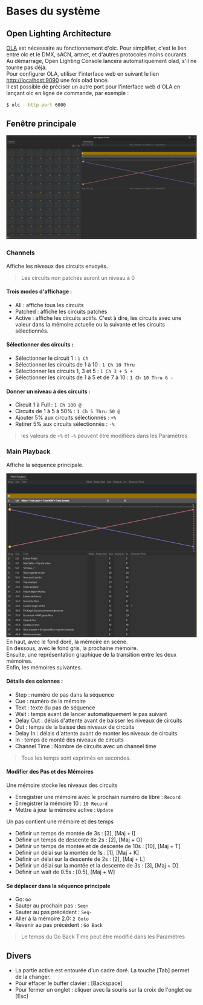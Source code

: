# Bases du système

## Open Lighting Architecture
[OLA](https://www.openlighting.org/ola/) est nécessaire au fonctionnement d'olc. Pour simplifier, c'est le lien entre olc et le DMX, sACN, artnet, et d'autres protocoles moins courants.  
Au démarrage, Open Lighting Console lancera automatiquement olad, s'il ne tourne pas déjà.  
Pour configurer OLA, utiliser l'interface web en suivant le lien [http://localhost:9090](http://localhost:9090) une fois olad lancé.  
Il est possible de préciser un autre port pour l'interface web d'OLA en lançant olc en ligne de commande, par exemple :
```bash
$ olc --http-port 6000
```

## Fenêtre principale
![Fenêtre principale](pictures/main_window.png)
### Channels
Affiche les niveaux des circuits envoyés.
> Les circuits non patchés auront un niveau à 0

#### Trois modes d'affichage :
- All : affiche tous les circuits
- Patched : affiche les circuits patchés
- Active : affiche les circuits actifs. C'est à dire, les circuits avec une valeur dans la mémoire actuelle ou la suivante et les circuits sélectionnés.

#### Sélectionner des circuits :
- Sélectionner le circuit 1 : `1 Ch`
- Sélectionner les circuits de 1 à 10 : `1 Ch 10 Thru`
- Sélectionner les circuits 1, 3 et 5 : `1 Ch 3 + 5 +`
- Sélectionner les circuits de 1 à 5 et de 7 à 10 : `1 Ch 10 Thru 6 -`

#### Donner un niveau à des circuits :
- Circuit 1 à Full : `1 Ch 100 @`
- Circuits de 1 à 5 à 50% : `1 Ch 5 Thru 50 @`
- Ajouter 5% aux circuits sélectionnés : `+%`
- Retirer 5% aux circuits sélectionnés : `-%`
> les valeurs de `+%` et `-%` peuvent être modifiées dans les Paramètres

### Main Playback
Affiche la séquence principale.

![Séquence principale](pictures/main_playback.png)
En haut, avec le fond doré, la mémoire en scène.  
En dessous, avec le fond gris, la prochaine mémoire.  
Ensuite, une représentation graphique de la transition entre les deux mémoires.  
Enfin, les mémoires suivantes.
#### Détails des colonnes :
- Step : numéro de pas dans la séquence
- Cue : numéro de la mémoire
- Text : texte du pas de séquence
- Wait : temps avant de lancer automatiquement le pas suivant
- Delay Out : délais d'attente avant de baisser les niveaux de circuits
- Out : temps de la baisse des niveaux de circuits
- Delay In : délais d'attente avant de monter les niveaux de circuits
- In : temps de monté des niveaux de circuits
- Channel Time : Nombre de circuits avec un channel time
> Tous les temps sont exprimés en secondes.
#### Modifier des Pas et des Mémoires

Une mémoire stocke les niveaux des circuits

- Enregistrer une mémoire avec le prochain numéro de libre :  `Record`
- Enregistrer la mémoire 10 :  `10 Record`
- Mettre à jour la mémoire active : `Update`

Un pas contient une mémoire et des temps

- Définir un temps de montée de 3s : [3], [Maj + I]
- Définir un temps de descente de 2s : [2], [Maj + O]
- Définir un temps de montée et de descente de 10s : [10], [Maj + T]
- Définir un délai sur la montée de 1s : [1], [Maj + K]
- Définir un délai sur la descente de 2s : [2], [Maj + L]
- Définir un délai sur la montée et la descente de 3s : [3], [Maj + D]
- Définir un wait de 0.5s : [0.5], [Maj + W]

#### Se déplacer dans la séquence principale
- Go: `Go`
- Sauter au prochain pas : `Seq+`
- Sauter au pas précédent : `Seq-`
- Aller à la mémoire 2.0: `2 Goto`
- Revenir au pas précédent :  `Go Back`
> Le temps du Go Back Time peut être modifié dans les Paramêtres

## Divers
- La partie active est entourée d'un cadre doré. La touche [Tab] permet de la changer.
- Pour effacer le buffer clavier : [Backspace]
- Pour fermer un onglet : cliquer avec la souris sur la croix de l'onglet ou [Esc]
